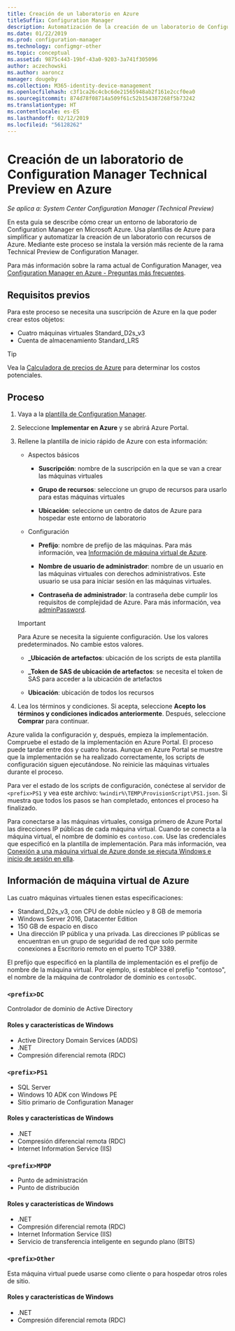 ```yaml
---
title: Creación de un laboratorio en Azure
titleSuffix: Configuration Manager
description: Automatización de la creación de un laboratorio de Configuration Manager Technical Preview con plantillas de Azure
ms.date: 01/22/2019
ms.prod: configuration-manager
ms.technology: configmgr-other
ms.topic: conceptual
ms.assetid: 9875c443-19bf-43a0-9203-3a741f305096
author: aczechowski
ms.author: aaroncz
manager: dougeby
ms.collection: M365-identity-device-management
ms.openlocfilehash: c3f1ca26c4cbc6de21565948ab2f161e2ccf0ea0
ms.sourcegitcommit: 874d78f08714a509f61c52b154387268f5b73242
ms.translationtype: HT
ms.contentlocale: es-ES
ms.lasthandoff: 02/12/2019
ms.locfileid: "56128262"
---
```

# <a name="create-a-configuration-manager-technical-preview-lab-in-azure"></a>Creación de un laboratorio de Configuration Manager Technical Preview en Azure

*Se aplica a: System Center Configuration Manager (Technical Preview)*

<!--3556017-->

En esta guía se describe cómo crear un entorno de laboratorio de Configuration Manager en Microsoft Azure. Usa plantillas de Azure para simplificar y automatizar la creación de un laboratorio con recursos de Azure. Mediante este proceso se instala la versión más reciente de la rama Technical Preview de Configuration Manager. 

Para más información sobre la rama actual de Configuration Manager, vea [Configuration Manager en Azure - Preguntas más frecuentes](/sccm/core/understand/configuration-manager-on-azure).



## <a name="prerequisites"></a>Requisitos previos

Para este proceso se necesita una suscripción de Azure en la que poder crear estos objetos: 
- Cuatro máquinas virtuales Standard_D2s_v3
- Cuenta de almacenamiento Standard_LRS

> [!Tip]  
> Vea la [Calculadora de precios de Azure](https://azure.microsoft.com/pricing/calculator/) para determinar los costos potenciales.  



## <a name="process"></a>Proceso

1. Vaya a la [plantilla de Configuration Manager](https://azure.microsoft.com/resources/templates/sccm-technicalpreview/).  

2. Seleccione **Implementar en Azure** y se abrirá Azure Portal.  

3. Rellene la plantilla de inicio rápido de Azure con esta información:

    - Aspectos básicos  

        - **Suscripción**: nombre de la suscripción en la que se van a crear las máquinas virtuales  

        - **Grupo de recursos**: seleccione un grupo de recursos para usarlo para estas máquinas virtuales  

        - **Ubicación**: seleccione un centro de datos de Azure para hospedar este entorno de laboratorio  

    - Configuración  

        - **Prefijo**: nombre de prefijo de las máquinas. Para más información, vea [Información de máquina virtual de Azure](#azure-vm-info).  

        - **Nombre de usuario de administrador**: nombre de un usuario en las máquinas virtuales con derechos administrativos. Este usuario se usa para iniciar sesión en las máquinas virtuales.  

        - **Contraseña de administrador**: la contraseña debe cumplir los requisitos de complejidad de Azure. Para más información, vea [adminPassword](https://docs.microsoft.com/rest/api/compute/virtualmachines/createorupdate#osprofile).  

    > [!Important]  
    > Para Azure se necesita la siguiente configuración. Use los valores predeterminados. No cambie estos valores.  
    > 
    > - **\_Ubicación de artefactos**: ubicación de los scripts de esta plantilla <!-- https://raw.githubusercontent.com/Azure/azure-quickstart-templates/master/sccm-technicalpreview/ -->  
    >
    > - **\_Token de SAS de ubicación de artefactos**: se necesita el token de SAS para acceder a la ubicación de artefactos  
    > 
    > - **Ubicación**: ubicación de todos los recursos

4. Lea los términos y condiciones. Si acepta, seleccione **Acepto los términos y condiciones indicados anteriormente**. Después, seleccione **Comprar** para continuar. 

Azure valida la configuración y, después, empieza la implementación. Compruebe el estado de la implementación en Azure Portal. El proceso puede tardar entre dos y cuatro horas. Aunque en Azure Portal se muestre que la implementación se ha realizado correctamente, los scripts de configuración siguen ejecutándose. No reinicie las máquinas virtuales durante el proceso.

Para ver el estado de los scripts de configuración, conéctese al servidor de `<prefix>PS1` y vea este archivo: `%windir%\TEMP\ProvisionScript\PS1.json`. Si muestra que todos los pasos se han completado, entonces el proceso ha finalizado.

Para conectarse a las máquinas virtuales, consiga primero de Azure Portal las direcciones IP públicas de cada máquina virtual. Cuando se conecta a la máquina virtual, el nombre de dominio es `contoso.com`. Use las credenciales que especificó en la plantilla de implementación. Para más información, vea [Conexión a una máquina virtual de Azure donde se ejecuta Windows e inicio de sesión en ella](https://docs.microsoft.com/azure/virtual-machines/windows/connect-logon).



## <a name="azure-vm-info"></a>Información de máquina virtual de Azure

Las cuatro máquinas virtuales tienen estas especificaciones:
- Standard_D2s_v3, con CPU de doble núcleo y 8 GB de memoria  
- Windows Server 2016, Datacenter Edition
- 150 GB de espacio en disco
- Una dirección IP pública y una privada. Las direcciones IP públicas se encuentran en un grupo de seguridad de red que solo permite conexiones a Escritorio remoto en el puerto TCP 3389. 

El prefijo que especificó en la plantilla de implementación es el prefijo de nombre de la máquina virtual. Por ejemplo, si establece el prefijo "contoso", el nombre de la máquina de controlador de dominio es `contosoDC`.


### `<prefix>DC`

Controlador de dominio de Active Directory

#### <a name="windows-features-and-roles"></a>Roles y características de Windows
- Active Directory Domain Services (ADDS)
- .NET
- Compresión diferencial remota (RDC)


### `<prefix>PS1`

- SQL Server
- Windows 10 ADK con Windows PE 
- Sitio primario de Configuration Manager

#### <a name="windows-features-and-roles"></a>Roles y características de Windows
- .NET
- Compresión diferencial remota (RDC) 
- Internet Information Service (IIS)


### `<prefix>MPDP`

- Punto de administración
- Punto de distribución

#### <a name="windows-features-and-roles"></a>Roles y características de Windows
- .NET
- Compresión diferencial remota (RDC) 
- Internet Information Service (IIS)
- Servicio de transferencia inteligente en segundo plano (BITS)


### `<prefix>Other`

Esta máquina virtual puede usarse como cliente o para hospedar otros roles de sitio.

#### <a name="windows-features-and-roles"></a>Roles y características de Windows
- .NET
- Compresión diferencial remota (RDC) 


